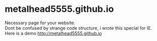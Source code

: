 # metalhead5555.github.io
Necessary page for your website.
<br />
Dont be confused by strange code structure, i wrote this special for IE.
<br />
Here is a demo  http://metalhead5555.github.io
